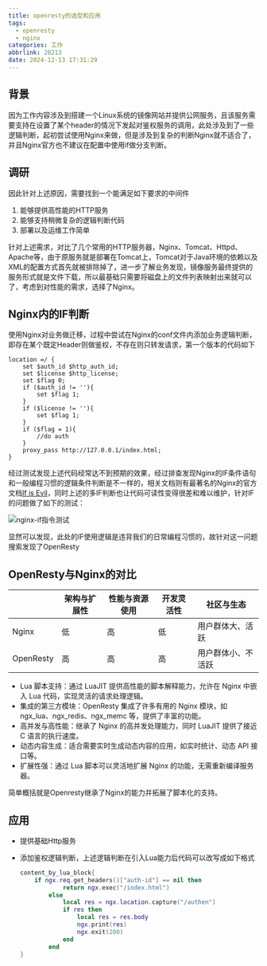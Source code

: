 ```yaml
---
title: openresty的选型和应用
tags:
  - openresty
  - nginx
categories: 工作
abbrlink: 28213
date: 2024-12-13 17:31:29
---
```






## 背景

因为工作内容涉及到搭建一个Linux系统的镜像网站并提供公网服务，且该服务需要支持在设置了某个header的情况下发起对鉴权服务的调用，此处涉及到了一些逻辑判断，起初尝试使用Nginx来做，但是涉及到复杂的判断Nginx就不适合了，并且Nginx官方也不建议在配置中使用if做分支判断。

<!-- more -->



## 调研

因此针对上述原因，需要找到一个能满足如下要求的中间件

1. 能够提供高性能的HTTP服务
2. 能够支持稍微复杂的逻辑判断代码
3. 部署以及运维工作简单

针对上述需求，对比了几个常用的HTTP服务器，Nginx、Tomcat、Httpd、Apache等，由于原服务就是部署在Tomcat上，Tomcat对于Java环境的依赖以及XML的配置方式首先就被排除掉了，进一步了解业务发现，镜像服务最终提供的服务形式就是文件下载，所以最基础只需要将磁盘上的文件列表映射出来就可以了，考虑到对性能的需求，选择了Nginx。



## Nginx内的IF判断

使用Nginx对业务做迁移，过程中尝试在Nginx的conf文件内添加业务逻辑判断，即存在某个既定Header则做鉴权，不存在则只转发请求，第一个版本的代码如下

```nginx
location =/ {
    set $auth_id $http_auth_id;
    set $license $http_license;
    set $flag 0;
    if ($auth_id != ''){
        set $flag 1;
    }
    if ($license != ''){
        set $flag 1;
    }
    if ($flag = 1){
        //do auth
    }
    proxy_pass http://127.0.0.1/index.html;
}
```

经过测试发现上述代码经常达不到预期的效果，经过排查发现Nginx的IF条件语句和一般编程习惯的逻辑条件判断是不一样的，相关文档则有最著名的Nginx的官方文档[If is Evil](https://web.archive.org/web/20231227223503/https://www.nginx.com/resources/wiki/start/topics/depth/ifisevil/)，同时上述的多IF判断也让代码可读性变得很差和难以维护，针对IF的问题做了如下的测试：

![nginx-if指令测试](https://cdn.jsdelivr.net/gh/HurryUpWb/pics/image-20241218113152946.png)

显然可以发现，此处的IF使用逻辑是违背我们的日常编程习惯的，故针对这一问题搜索发现了OpenResty



## OpenResty与Nginx的对比

|           | **架构与扩展性** | **性能与资源使用** | **开发灵活性** | **社区与生态**     |
| --------- | ---------------- | ------------------ | -------------- | ------------------ |
| Nginx     | 低               | 高                 | 低             | 用户群体大、活跃   |
| OpenResty | 高               | 高                 | 高             | 用户群体小、不活跃 |

- Lua 脚本支持：通过 LuaJIT 提供高性能的脚本解释能力，允许在 Nginx 中嵌入 Lua 代码，实现灵活的请求处理逻辑。
- 集成的第三方模块：OpenResty 集成了许多有用的 Nginx 模块，如 ngx_lua、ngx_redis、ngx_memc 等，提供了丰富的功能。
- 高并发与高性能：继承了 Nginx 的高并发处理能力，同时 LuaJIT 提供了接近 C 语言的执行速度。
- 动态内容生成：适合需要实时生成动态内容的应用，如实时统计、动态 API 接口等。
- 扩展性强：通过 Lua 脚本可以灵活地扩展 Nginx 的功能，无需重新编译服务器。

简单概括就是Openresty继承了Nginx的能力并拓展了脚本化的支持。



## 应用

- 提供基础Http服务

- 添加鉴权逻辑判断，上述逻辑判断在引入Lua能力后代码可以改写成如下格式

  ```lua
  content_by_lua_block{
      if ngx.req.get_headers()["auth-id"] == nil then
              return ngx.exec("/index.html")
          else
              local res = ngx.location.capture("/authen")
              if res then
                  local res = res.body
                  ngx.print(res)
                  ngx.exit(200)
              end
          end
  }
  ```
